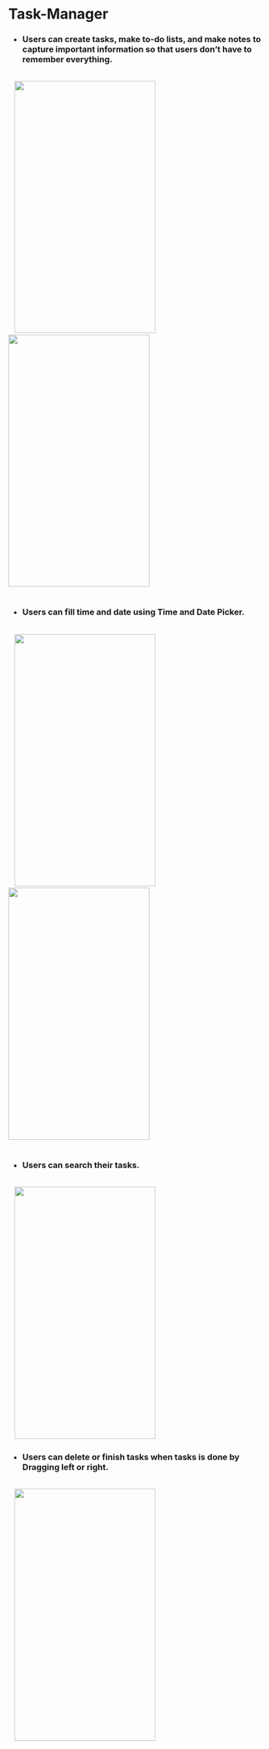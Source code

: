 
# Task-Manager
<h3><ul><li> Users can create tasks, make to-do lists, and make notes to capture important information so that users don’t have to remember everything.</li></ul></h3>
<br>
<div>&nbsp &nbsp<img src="https://user-images.githubusercontent.com/61406597/123649855-b7a12100-d847-11eb-888d-76b2a6371ebb.jpg" height="500px" width="280px"/> &nbsp &nbsp &nbsp &nbsp &nbsp &nbsp &nbsp &nbsp &nbsp &nbsp
<img src="https://user-images.githubusercontent.com/61406597/123649827-b243d680-d847-11eb-923d-40794945ee3c.jpg" height="500px" width="280px"/>
</div>
<br>
<h3><ul><li> Users can fill time and date using Time and Date Picker.</li></ul></h3>
<br>
<div>
&nbsp &nbsp<img src="https://user-images.githubusercontent.com/61406597/123649840-b4a63080-d847-11eb-817a-2930cb2b5613.jpg" height="500px"  width="280px"/> &nbsp &nbsp &nbsp &nbsp &nbsp &nbsp &nbsp &nbsp &nbsp &nbsp
<img src="https://user-images.githubusercontent.com/61406597/123649850-b5d75d80-d847-11eb-8610-776779af5bbf.jpg" height="500px"  width="280px"/>
</div>
<br>
<h3><ul><li> Users can search their tasks.</li></ul></h3>
<br>
&nbsp &nbsp<img src="https://user-images.githubusercontent.com/61406597/123649864-b8d24e00-d847-11eb-9d5e-849d67cc41e4.jpg" height="500px"  width="280px"/>
<br>
<h3> <ul><li>Users can delete or finish tasks when tasks is done by Dragging left or right.</li></ul></h3>
<br>
&nbsp &nbsp<img src="https://user-images.githubusercontent.com/61406597/123649883-bbcd3e80-d847-11eb-904c-58c7def0d0a6.jpg" height="500px"  width="280px"/>
